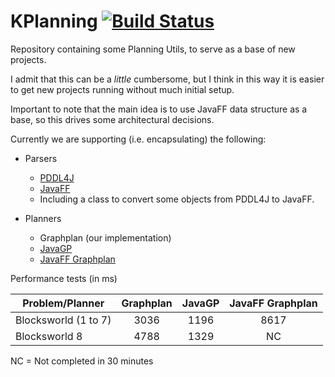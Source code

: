 # KPlanning [![Build Status](https://travis-ci.com/guilhermekrz/KPlanning.svg?token=VBgyk5JAs3dn31fkKpxS&branch=master)](https://travis-ci.com/guilhermekrz/KPlanning)

Repository containing some Planning Utils, to serve as a base of new projects. 

I admit that this can be a *little* cumbersome, but I think in this way it is easier to get new projects running without much initial setup.

Important to note that the main idea is to use JavaFF data structure as a base, so this drives some architectural decisions.

Currently we are supporting (i.e. encapsulating) the following:

* Parsers
    * [PDDL4J](https://github.com/pellierd/pddl4j)
    * [JavaFF](https://github.com/guilhermekrz/JavaFF)
    * Including a class to convert some objects from PDDL4J to JavaFF.

* Planners
    * Graphplan (our implementation)
    * [JavaGP](https://github.com/pucrs-automated-planning/javagp)
    * [JavaFF Graphplan](https://github.com/guilhermekrz/JavaFF)
    
Performance tests (in ms)
        
| Problem/Planner       | Graphplan | JavaGP | JavaFF Graphplan |
| -------------         |:---------:|:------:|:----------------:|
| Blocksworld (1 to 7)  | 3036      | 1196   | 8617             |
| Blocksworld 8         | 4788      | 1329   | NC               |

NC = Not completed in 30 minutes